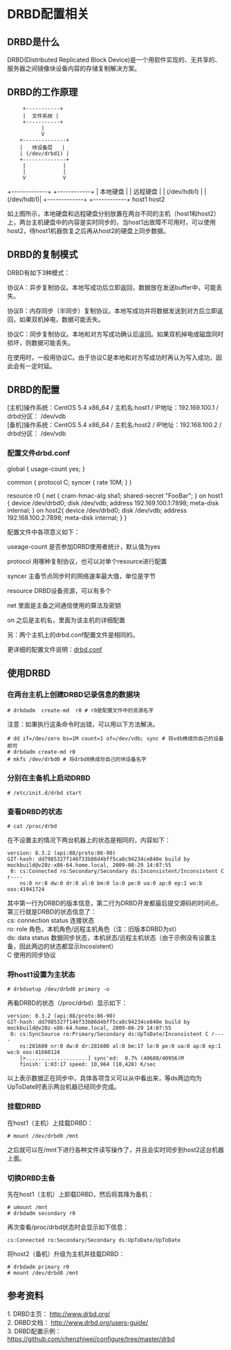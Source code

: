 # DRBD配置相关

## DRBD是什么
DRBD(Distributed Replicated Block Device)是一个用软件实现的、无共享的、服务器之间镜像块设备内容的存储复制解决方案。

## DRBD的工作原理
         +-----------+
         |  文件系统 |
         +-----------+
               |
               V
        +--------------+
        |   块设备层   |
        | (/dev/drbd1) |
        +--------------+
         |            |
         |            |
         V            V
 +-------------+  +------------+
 |  本地硬盘   |  |  远程硬盘  |
 | (/dev/hdb1) |  | (/dev/hdb1)|
 +-------------+  +------------+
     host1             host2

如上图所示，本地硬盘和远程硬盘分别放置在两台不同的主机（host1和host2）上，两台主机硬盘中的内容是实时同步的，当host1出故障不可用时，可以使用host2，待host1机器恢复之后再从host2的硬盘上同步数据。

## DRBD的复制模式
DRBD有如下3种模式：

协议A：异步复制协议。本地写成功后立即返回，数据放在发送buffer中，可能丢失。

协议B：内存同步（半同步）复制协议。本地写成功并将数据发送到对方后立即返回，如果双机掉电，数据可能丢失。

协议C：同步复制协议。本地和对方写成功确认后返回。如果双机掉电或磁盘同时损坏，则数据可能丢失。

在使用时，一般用协议C。由于协议C是本地和对方写成功时再认为写入成功，因此会有一定时延。

## DRBD的配置
[主机]操作系统：CentOS 5.4 x86\_64 / 主机名:host1 / IP地址：192.169.100.1 / drbd分区： /dev/vdb  
[备机]操作系统：CentOS 5.4 x86\_64 / 主机名:host2 / IP地址：192.168.100.2 / drbd分区： /dev/vdb

### 配置文件drbd.conf
global {
    usage-count yes;
}

common {
    protocol C;
    syncer { rate 10M; }
}

resource r0 {
    net {
        cram-hmac-alg sha1;
        shared-secret "FooBar";
    } 
    on host1 {
        device    /dev/drbd0;
        disk      /dev/vdb;
        address   192.169.100.1:7898;
        meta-disk internal;
    }
    on host2{
        device    /dev/drbd0;
        disk      /dev/vdb;
        address   192.168.100.2:7898;
        meta-disk internal;
    }
}

配置文件中各项意义如下：

useage-count 是否参加DRBD使用者统计，默认值为yes

protocol 用哪种复制协议，也可以对单个resource进行配置

syncer 主备节点同步时的网络速率最大值，单位是字节

resource DRBD设备资源，可以有多个

net 里面是主备之间通信使用的算法及密钥

on 之后是主机名，里面为该主机的详细配置

另：两个主机上的drbd.conf配置文件是相同的。

更详细的配置文件说明：[drbd.conf](http://www.drbd.org/users-guide/re-drbdconf.html)

## 使用DRBD
### 在两台主机上创建DRBD记录信息的数据块
```
# drbdadm  create-md  r0 # r0是配置文件中的资源名字
```

注意：如果执行这条命令时出错，可以用以下方法解决。
```
# dd if=/dev/zero bs=1M count=1 of=/dev/vdb; sync # 将vdb换成你自己的设备即可
# drbdadm create-md r0
# mkfs /dev/drbd0 # 将drbd0换成你自己的块设备名字
```

### 分别在主备机上启动DRBD
```
# /etc/init.d/drbd start
```

### 查看DRBD的状态
```
# cat /proc/drbd
```

在不设置主的情况下两台机器上的状态是相同的，内容如下：
```
version: 8.3.2 (api:88/proto:86-90)
GIT-hash: dd7985327f146f33b86d4bff5ca8c94234ce840e build by mockbuild@v20z-x86-64.home.local, 2009-08-29 14:07:55
 0: cs:Connected ro:Secondary/Secondary ds:Inconsistent/Inconsistent C r----
    ns:0 nr:0 dw:0 dr:0 al:0 bm:0 lo:0 pe:0 ua:0 ap:0 ep:1 wo:b oos:41941724
```
其中第一行为DRBD的版本信息，第二行为DRBD开发都最后提交源码的时间点。  
第三行就是DRBD的状态信息了：  
cs: connection status 连接状态  
ro: role 角色，本机角色/远程主机角色（注：旧版本DRBD为st）  
ds: data status 数据同步状态，本机状态/远程主机状态（由于示例没有设置主备，因此两边的状态都显示Incosistent）  
C 使用的同步协议

### 将host1设置为主状态
```
# drbdsetup /dev/drbd0 primary -o
```
再看DRBD的状态（/proc/drbd）显示如下：
```
version: 8.3.2 (api:88/proto:86-90)
GIT-hash: dd7985327f146f33b86d4bff5ca8c94234ce840e build by mockbuild@v20z-x86-64.home.local, 2009-08-29 14:07:55
 0: cs:SyncSource ro:Primary/Secondary ds:UpToDate/Inconsistent C r----
    ns:281600 nr:0 dw:0 dr:281600 al:0 bm:17 lo:0 pe:0 ua:0 ap:0 ep:1 wo:b oos:41660124
	[>....................] sync'ed:  0.7% (40680/40956)M
	finish: 1:03:17 speed: 10,964 (10,428) K/sec
```
以上表示数据正在同步中，具体各项含义可以从中看出来，等ds两边均为UpToDate时表示两台机器已经同步完成。

### 挂载DRBD
在host1（主机）上挂载DRBD：
```
# mount /dev/drbd0 /mnt
```
之后就可以在/mnt下进行各种文件读写操作了，并且会实时同步到host2这台机器上面。

### 切换DRBD主备
先在host1（主机）上卸载DRBD，然后将其降为备机：
```
# umount /mnt
# drbdadm secondary r0
```
再次查看/proc/drbd状态时会显示如下信息：
```
cs:Connected ro:Secondary/Secondary ds:UpToDate/UpToDate
```
将host2（备机）升级为主机并挂载DRBD：
```
# drbdadm primary r0
# mount /dev/drbd0 /mnt
```

## 参考资料
1\. DRBD主页： <http://www.drbd.org/>  
2\. DRBD文档： <http://www.drbd.org/users-guide/>  
3\. DRBD配置示例： <https://github.com/chenzhiwei/configure/tree/master/drbd>
